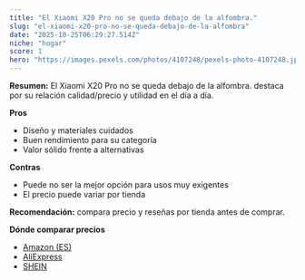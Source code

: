 ```yaml
---
title: "El Xiaomi X20 Pro no se queda debajo de la alfombra."
slug: "el-xiaomi-x20-pro-no-se-queda-debajo-de-la-alfombra"
date: "2025-10-25T06:29:27.514Z"
niche: "hogar"
score: 1
hero: "https://images.pexels.com/photos/4107248/pexels-photo-4107248.jpeg?auto=compress&cs=tinysrgb&fit=crop&h=627&w=1200&auto=compress&cs=tinysrgb&w=1200&h=675&fit=crop"
---
```


**Resumen:** El Xiaomi X20 Pro no se queda debajo de la alfombra. destaca por su relación calidad/precio y utilidad en el día a día.

**Pros**
- Diseño y materiales cuidados
- Buen rendimiento para su categoría
- Valor sólido frente a alternativas

**Contras**
- Puede no ser la mejor opción para usos muy exigentes
- El precio puede variar por tienda

**Recomendación:** compara precio y reseñas por tienda antes de comprar.

**Dónde comparar precios**
- [Amazon (ES)](https://www.amazon.es/s?k=El%20Xiaomi%20X20%20Pro%20no%20se%20queda%20debajo%20de%20la%20alfombra.&tag=teknovashop25-21)
- [AliExpress](https://www.aliexpress.com/wholesale?SearchText=El%20Xiaomi%20X20%20Pro%20no%20se%20queda%20debajo%20de%20la%20alfombra.)
- [SHEIN](https://www.shein.com/pdsearch/El%20Xiaomi%20X20%20Pro%20no%20se%20queda%20debajo%20de%20la%20alfombra.)